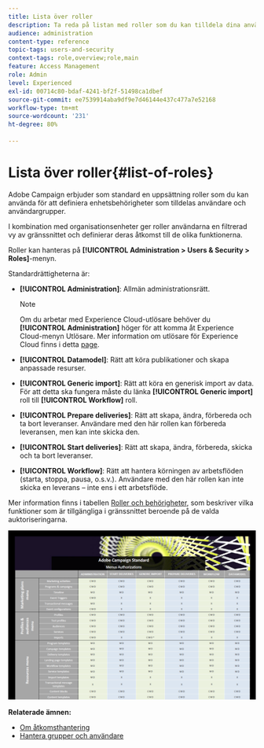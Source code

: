```yaml
---
title: Lista över roller
description: Ta reda på listan med roller som du kan tilldela dina användare.
audience: administration
content-type: reference
topic-tags: users-and-security
context-tags: role,overview;role,main
feature: Access Management
role: Admin
level: Experienced
exl-id: 00714c80-bdaf-4241-bf2f-51498ca1dbef
source-git-commit: ee7539914aba9df9e7d46144e437c477a7e52168
workflow-type: tm+mt
source-wordcount: '231'
ht-degree: 80%

---
```


# Lista över roller{#list-of-roles}

Adobe Campaign erbjuder som standard en uppsättning roller som du kan använda för att definiera enhetsbehörigheter som tilldelas användare och användargrupper.

I kombination med organisationsenheter ger roller användarna en filtrerad vy av gränssnittet och definierar deras åtkomst till de olika funktionerna.

Roller kan hanteras på **[!UICONTROL Administration > Users & Security > Roles]**-menyn.

Standardrättigheterna är:

* **[!UICONTROL Administration]**: Allmän administrationsrätt.

   >[!NOTE]
   >
   >Om du arbetar med Experience Cloud-utlösare behöver du **[!UICONTROL Administration]** höger för att komma åt Experience Cloud-menyn Utlösare. Mer information om utlösare för Experience Cloud finns i detta [page](../../integrating/using/about-adobe-experience-cloud-triggers.md).

* **[!UICONTROL Datamodel]**: Rätt att köra publikationer och skapa anpassade resurser.
* **[!UICONTROL Generic import]**: Rätt att köra en generisk import av data. För att detta ska fungera måste du länka **[!UICONTROL Generic import]** roll till **[!UICONTROL Workflow]** roll.
* **[!UICONTROL Prepare deliveries]**: Rätt att skapa, ändra, förbereda och ta bort leveranser. Användare med den här rollen kan förbereda leveransen, men kan inte skicka den.
* **[!UICONTROL Start deliveries]**: Rätt att skapa, ändra, förbereda, skicka och ta bort leveranser.
* **[!UICONTROL Workflow]**: Rätt att hantera körningen av arbetsflöden (starta, stoppa, pausa, o.s.v.). Användare med den här rollen kan inte skicka en leverans – inte ens i ett arbetsflöde.

Mer information finns i tabellen [Roller och behörigheter](/help/administration/using/assets/acs_rights.pdf), som beskriver vilka funktioner som är tillgängliga i gränssnittet beroende på de valda auktoriseringarna.

[![image](assets/user_management_3.png)](https://experienceleague.adobe.com/docs/campaign-standard/assets/acs_rights.pdf?lang=en)

**Relaterade ämnen:**

* [Om åtkomsthantering](../../administration/using/about-access-management.md)
* [Hantera grupper och användare](../../administration/using/managing-groups-and-users.md)
